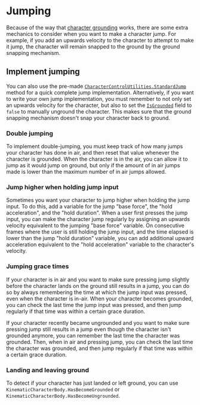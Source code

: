 
# Jumping

Because of the way that [character grounding](movement-grounding.md) works, there are some extra mechanics to consider when you want to make a character jump. For example, if you add an upwards velocity to the character to attempt to make it jump, the character will remain snapped to the ground by the ground snapping mechanism.


## Implement jumping

You can also use the pre-made [`CharacterControlUtilities.StandardJump`](xref:Unity.CharacterController.CharacterControlUtilities.StandardJump*) method for a quick complete jump implementation. Alternatively, if you want to write your own jump implementation, you must remember to not only set an upwards velocity for the character, but also to set the [`IsGrounded`](xref:Unity.CharacterController.KinematicCharacterBody.IsGrounded) field to `false` to manually unground the character. This makes sure that the ground snapping mechanism doesn't snap your character back to ground. 


### Double jumping

To implement double-jumping, you must keep track of how many jumps your character has done in air, and then reset that value whenever the character is grounded. When the character is in the air, you can allow it to jump as it would jump on ground, but only if the amount of in air jumps made is lower than the maximum number of in air jumps allowed.


### Jump higher when holding jump input

Sometimes you want your character to jump higher when holding the jump input. To do this, add a variable for the jump "base force", the "hold acceleration", and the "hold duration". When a user first presses the jump input, you can make the character jump regularly by assigning an upwards velocity equivalent to the jumping "base force" variable. On consecutive frames where the user is still holding the jump input, and the time elapsed is lower than the jump "hold duration" variable, you can add additional upward acceleration equivalent to the "hold acceleration" variable to the character's velocity.


### Jumping grace times

If your character is in air and you want to make sure pressing jump slightly before the character lands on the ground still results in a jump, you can do so by always remembering the time at which the jump input was pressed, even when the character is in-air. When your character becomes grounded, you can check the last time the jump input was pressed, and then jump regularly if that time was within a certain grace duration.

If your character recently became ungrounded and you want to make sure pressing jump still results in a jump even though the character isn't grounded anymore, you can remember the last time the character was grounded. Then, when in air and pressing jump, you can check the last time the character was grounded, and then jump regularly if that time was within a certain grace duration.


### Landing and leaving ground

To detect if your character has just landed or left ground, you can use `KinematicCharacterBody.HasBecomeGrounded` or `KinematicCharacterBody.HasBecomeUngrounded`.
